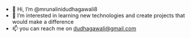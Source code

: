 - 👋 Hi, I’m @mrunalinidudhagawali8
- 👀 I’m interested in learning new technologies and create projects that would make a difference
- 📫 you can reach me on dudhagawali@gmail.com

<!---
gh cli cmds : 

#cmd manuals
https://cli.github.com/manual/

#To Login
gh auth login


#To Clone
gh repo clone <repo name>


#To Commmit/push local code
git add <filename>
git commit -m "commit_msg"
git push -u origin main

--->

